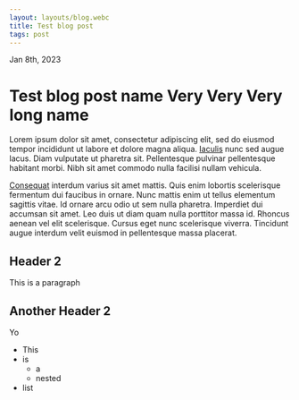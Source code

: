 ```yaml
---
layout: layouts/blog.webc
title: Test blog post
tags: post
---
```


<div class='gnd-bloc'>

<div class='gnd-blog-date'>
Jan 8th, 2023
</div>

# Test blog post name Very Very Very long name

Lorem ipsum dolor sit amet, consectetur adipiscing elit, sed
do eiusmod tempor incididunt ut labore et dolore magna
aliqua. [Iaculis](https://example.com) nunc sed augue
lacus. Diam vulputate ut pharetra sit. Pellentesque
pulvinar pellentesque habitant morbi. Nibh sit amet
commodo nulla facilisi nullam vehicula.

[Consequat](https://archive.org/not-visited) interdum varius
sit amet mattis. Quis enim lobortis scelerisque fermentum
dui faucibus in ornare. Nunc mattis enim ut tellus elementum
sagittis vitae. Id ornare arcu odio ut sem nulla pharetra.
Imperdiet dui accumsan sit amet. Leo duis ut diam quam nulla
porttitor massa id. Rhoncus aenean vel elit scelerisque.
Cursus eget nunc scelerisque viverra. Tincidunt augue
interdum velit euismod in pellentesque massa placerat.

</div>

<div class='gnd-bloc'>

## Header 2

This is a paragraph

</div>

<div class='gnd-bloc'>

## Another Header 2

Yo

- This
- is
  - a
  - nested
- list

</div>
